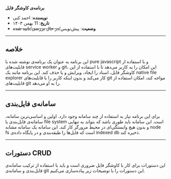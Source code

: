 **برنامه‌ی کاوشگر فایل**

- **نویسنده**: احمد کنی
- **تاریخ**: 11 بهمن ۱۴۰۳  
- **وضعیت**: پیش‌نویس/~~در حال بررسی~~/~~تایید شده~~

---
## **خلاصه**

این برنامه به عنوان یک برنامه‌ی نوشته شده با pure javascript و با استفاده از قابلیت‌های service worker و git، این امکان را به کاربر می‌دهد تا با استفاده از این کاوشگر فایل، اسناد را ایجاد، ویرایش و یا حذف کند.
این برنامه مانند یک native file explorer کار می‌کند و بدون اینکه کاربر را با قابلیت‌های git مواجه کند، امکان استفاده از قابلیت‌های git را به او می‌دهد.

---
## **سامانه‌ی فایل‌بندی**

برای این برنامه نیاز به استفاده از چند سامانه وجود دارد. اولین و اساسی‌ترین سامانه، سامانه‌ی فایل‌بندی یا file system است. این سامانه باید طوری باشد که بتواند به تنهایی و بدون هیچ وابستگی‌ای در محیط مرورگر کار کند.
این سامانه یک سامانه مشابه node fs است که فایل‌ها را طبقه‌بندی و در پایگاه داده‌ی indexed db ذخیره کند.

---
## **دستورات CRUD**

این دستورات برای کار با کاوشگر فایل ضروری است و باید با استفاده از ترکیب سامانه‌ی فایل‌بندی و سامانه‌ی git این دستورات را با توضیحات زیر پیاده‌سازی می‌کنیم. 


